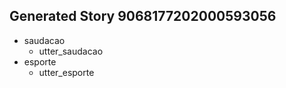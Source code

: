 ## Generated Story 9068177202000593056
* saudacao
    - utter_saudacao
* esporte
    - utter_esporte
